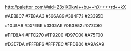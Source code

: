 




http://paletton.com/#uid=23x1X0kwi++bu++hX++++rd++kX


#AEB8C7
#7B8AA3
#566A89
#384F72
#23395D

#104BA9
#557EBE
#3363AE
#0B3982
#072C66

#FFD8A4
#FFC270
#FF9200
#D97C00
#A75F00



#D3D7DA
#FFFBF6
#FFF7EC
#FFDB00 
#A9A9A9





